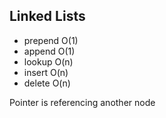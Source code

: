 ## Linked Lists

- prepend O(1)
- append O(1)
- lookup O(n)
- insert O(n)
- delete O(n)

Pointer is referencing another node  